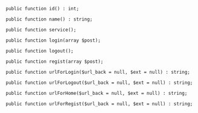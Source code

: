     public function id() : int;

    public function name() : string;

    public function service();

    public function login(array $post);

    public function logout();

    public function regist(array $post);

    public function urlForLogin($url_back = null, $ext = null) : string;

    public function urlForLogout($url_back = null, $ext = null) : string;

    public function urlForHome($url_back = null, $ext = null) : string;

    public function urlForRegist($url_back = null, $ext = null) : string;

